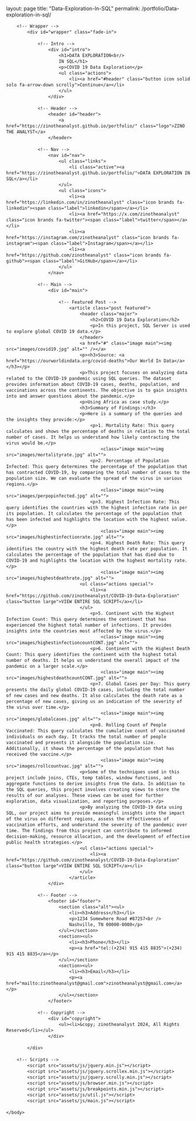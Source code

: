 layout: page
title: "Data-Exploration-In-SQL"
permalink: /portfolio/Data-exploration-in-sql/
<html>
	<head>
		<title>Data Exploration In SQL</title>
		<meta charset="utf-8" />
		<meta name="viewport" content="width=device-width, initial-scale=1, user-scalable=no" />
		<link rel="stylesheet" href="assets/css/main.css" />
		<noscript><link rel="stylesheet" href="assets/css/noscript.css" /></noscript>
	</head>
	<body class="is-preload">

		<!-- Wrapper -->
			<div id="wrapper" class="fade-in">

				<!-- Intro -->
					<div id="intro">
						<h1>DATA EXPLORATION<br/>
						IN SQL</h1>
						<p>COVID 19 Data Exploration</p>
						<ul class="actions">
							<li><a href="#header" class="button icon solid solo fa-arrow-down scrolly">Continue</a></li>
						</ul>
					</div>

				<!-- Header -->
					<header id="header">
						<a href="https://zinotheanalyst.github.io/portfolio/" class="logo">ZINO THE ANALYST</a>
					</header>

				<!-- Nav -->
					<nav id="nav">
						<ul class="links">
							<li class="active"><a href="https://zinotheanalyst.github.io/portfolio/">DATA EXPLORATION IN SQL</a></li>
						</ul>
						<ul class="icons">
							<li><a href="https://linkedin.com/in/zinotheanalyst" class="icon brands fa-linkedin"><span class="label">linkedin</span></a></li>
							<li><a href="https://x.com/zinotheanalyst" class="icon brands fa-twitter"><span class="label">twitter</span></a></li>
							<li><a href="https://instagram.com/zinotheanalyst" class="icon brands fa-instagram"><span class="label">Instagram</span></a></li>
							<li><a href="https://github.com/zinotheanalyst" class="icon brands fa-github"><span class="label">GitHub</span></a></li>
						</ul>
					</nav>

				<!-- Main -->
					<div id="main">

						<!-- Featured Post -->
							<article class="post featured">
								<header class="major">
									<h2>COVID 19 Data Exploration</h2>
									<p>In this project, SQL Server is used to explore global COVID 19 data.</p>
								</header>
								<a href="#" class="image main"><img src="images/covid19.jpg" alt="" /></a>
								<p><h3>Source: <a href="https://ourworldindata.org/covid-deaths">Our World In Data</a></h3></p>
								<p>This project focuses on analyzing data related to the COVID-19 pandemic using SQL queries. The dataset provides information about COVID-19 cases, deaths, population, and vaccinations across the continents. The objective is to gain insights into and answer questions about the pandemic.</p>
								<p>Using Africa as case study.</p>
								<h3>Summary of Findings:</h3>
								<p>Here is a summary of the queries and the insights they provide:</p>
									<p>1. Mortality Rate: This query calculates and shows the percentage of deaths in relation to the total number of cases. It helps us understand how likely contracting the virus would be.</p>
										<class="image main"><img src="images/mortalityrate.jpg" alt="">
									<p>2. Percentage of Population Infected: This query determines the percentage of the population that has contracted COVID-19, by comparing the total number of cases to the population size. We can evaluate the spread of the virus in various regions.</p>
										<class="image main"><img src="images/perpopinfected.jpg" alt=""> 
									<p>3. Highest Infection Rate: This query identifies the countries with the highest infection rate in per its population. It calculates the percentage of the population that has been infected and highlights the location with the highest value.</p>
										<class="image main"><img src="images/highestinfectionrate.jpg" alt=""> 
									<p>4. Highest Death Rate: This query identifies the country with the highest death rate per population. It calculates the percentage of the population that has died due to COVID-19 and highlights the location with the highest mortality rate.</p>
										<class="image main"><img src="images/highestdeathrate.jpg" alt=""> 
								<ul class="actions special">
									<li><a href="https://github.com/zinotheanalyst/COVID-19-Data-Exploration" class="button large">VIEW ENTIRE SQL SCRIPT</a></li>
								</ul>	
									<p>5. Continent with the Highest Infection Count: This query determines the continent that has experienced the highest total number of infections. It provides insights into the countries most affected by the virus.</p>
										<class="image main"><img src="images/highestinfectioncountCONT.jpg" alt=""> 
									<p>6. Continent with the Highest Death Count: This query identifies the continent with the highest total number of deaths. It helps us understand the overall impact of the pandemic on a larger scale.</p>
										<class="image main"><img src="images/highestdeathcountCONT.jpg" alt=""> 
									<p>7. Global Cases per Day: This query presents the daily global COVID-19 cases, including the total number of new cases and new deaths. It also calculates the death rate as a percentage of new cases, giving us an indication of the severity of the virus over time.</p>
										<class="image main"><img src="images/globalcases.jpg" alt=""> 
									<p>8. Rolling Count of People Vaccinated: This query calculates the cumulative count of vaccinated individuals on each day. It tracks the total number of people vaccinated and presents it alongside the population size. Additionally, it shows the percentage of the population that has received the vaccine.</p>
										<class="image main"><img src="images/rollcountvac.jpg" alt=""> 
								<p>Some of the techniques used in this project include joins, CTEs, temp tables, window functions, and aggregate functions to derive insights from the data. In addition to the SQL queries, this project involves creating views to store the results of our analyses. These views can be used for further exploration, data visualization, and reporting purposes.</p>
								<p>By analyzing the COVID-19 data using SQL, our project aims to provide meaningful insights into the impact of the virus on different regions, assess the effectiveness of vaccination efforts, and understand the severity of the pandemic over time. The findings from this project can contribute to informed decision-making, resource allocation, and the development of effective public health strategies.</p>
								<ul class="actions special">
									<li><a href="https://github.com/zinotheanalyst/COVID-19-Data-Exploration" class="button large">VIEW ENTIRE SQL SCRIPT</a></li>
								</ul>
							</article>
					</div>

				<!-- Footer -->
					<footer id="footer">
						<section class="alt"><ul>
							<li><h3>Address</h3></li>
							<p>1234 Somewhere Road #87257<br />
							Nashville, TN 00000-0000</p>
						</ul></section>
						<section><ul>
							<li><h3>Phone</h3></li>
							<p><a href="tel:(+234) 915 415 8835">(+234) 915 415 8835</a></p>
						</ul></section>
						<section><ul>
							<li><h3>Email</h3></li>
							<p><a href="mailto:zinotheanalyst@gmail.com">zinotheanalyst@gmail.com</a></p>
						</ul></section>		
					</footer>

				<!-- Copyright -->
					<div id="copyright">
						<ul><li>&copy; zinotheanalyst 2024, All Rights Reserved</li></ul>
					</div>

			</div>

		<!-- Scripts -->
			<script src="assets/js/jquery.min.js"></script>
			<script src="assets/js/jquery.scrollex.min.js"></script>
			<script src="assets/js/jquery.scrolly.min.js"></script>
			<script src="assets/js/browser.min.js"></script>
			<script src="assets/js/breakpoints.min.js"></script>
			<script src="assets/js/util.js"></script>
			<script src="assets/js/main.js"></script>

	</body>
</html>
